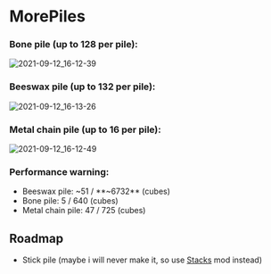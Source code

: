 # MorePiles

### Bone pile (up to 128 per pile):
![2021-09-12_16-12-39](https://user-images.githubusercontent.com/69315569/132989046-56d32906-1a99-43ca-92df-8e640c9797df.png)
### Beeswax pile (up to 132 per pile):
![2021-09-12_16-13-26](https://user-images.githubusercontent.com/69315569/132989039-f5f91a02-28e7-42c1-b0c2-328965f9ca6b.png)
### Metal chain pile (up to 16 per pile):
![2021-09-12_16-12-49](https://user-images.githubusercontent.com/69315569/132989041-8a9c59bb-8c4f-4ab9-b1a1-7c186d0a94f0.png)
### Performance warning:
- Beeswax pile: ~51 / **~6732** (cubes) 
- Bone pile: 5 / 640 (cubes)
- Metal chain pile: 47 / 725 (cubes)

## Roadmap
- Stick pile (maybe i will never make it, so use [Stacks](https://mods.vintagestory.at/show/mod/271) mod instead)

